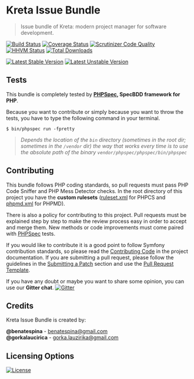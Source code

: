 # Kreta Issue Bundle
> Issue bundle of Kreta: modern project manager for software development.

[![Build Status](https://travis-ci.org/kreta-io/CoreBundle.svg?branch=master)](https://travis-ci.org/kreta-io/CoreBundle)
[![Coverage Status](https://img.shields.io/coveralls/kreta-io/CoreBundle.svg)](https://coveralls.io/r/kreta-io/CoreBundle)
[![Scrutinizer Code Quality](https://scrutinizer-ci.com/g/kreta-io/CoreBundle/badges/quality-score.png?b=master)](https://scrutinizer-ci.com/g/kreta-io/CoreBundle/?branch=master)
[![HHVM Status](http://hhvm.h4cc.de/badge/kreta/issue-bundle.svg)](http://hhvm.h4cc.de/package/kreta/issue-bundle)
[![Total Downloads](https://poser.pugx.org/kreta/issue-bundle/downloads.svg)](https://packagist.org/packages/kreta/issue-bundle)

[![Latest Stable Version](https://poser.pugx.org/kreta/issue-bundle/v/stable.svg)](https://packagist.org/packages/kreta/issue-bundle)
[![Latest Unstable Version](https://poser.pugx.org/kreta/issue-bundle/v/unstable.svg)](https://packagist.org/packages/kreta/issue-bundle)

Tests
-----

This bundle is completely tested by **[PHPSpec][1], SpecBDD framework for PHP**.

Because you want to contribute or simply because you want to throw the tests, you have to type the following command
in your terminal.

    $ bin/phpspec run -fpretty

>*Depends the location of the `bin` directory (sometimes in the root dir; sometimes in the `/vendor` dir) the way that
works every time is to use the absolute path of the binary `vendor/phpspec/phpspec/bin/phpspec`*

Contributing
------------

This bundle follows PHP coding standards, so pull requests must pass PHP Code Sniffer and PHP Mess Detector
checks. In the root directory of this project you have the **custom rulesets** ([ruleset.xml]() for PHPCS and
[phpmd.xml]() for PHPMD).

There is also a policy for contributing to this project. Pull requests must
be explained step by step to make the review process easy in order to
accept and merge them. New methods or code improvements must come paired with [PHPSpec][1] tests.

If you would like to contribute it is a good point to follow Symfony contribution standards,
so please read the [Contributing Code][2] in the project
documentation. If you are submitting a pull request, please follow the guidelines
in the [Submitting a Patch][3] section and use the [Pull Request Template][4].

If you have any doubt or maybe you want to share some opinion, you can use our **Gitter chat**.
[![Gitter](https://badges.gitter.im/Join%20Chat.svg)](https://gitter.im/kreta-io/kreta?utm_source=badge&utm_medium=badge&utm_campaign=pr-badge&utm_content=badge)

[1]: http://www.phpspec.net/
[2]: http://symfony.com/doc/current/contributing/code/index.html
[3]: http://symfony.com/doc/current/contributing/code/patches.html#check-list
[4]: http://symfony.com/doc/current/contributing/code/patches.html#make-a-pull-request

Credits
-------
Kreta Issue Bundle is created by:
>
**@benatespina** - [benatespina@gmail.com](mailto:benatespina@gmail.com)<br/>
**@gorkalaucirica** - [gorka.lauzirika@gmail.com](mailto:gorka.lauzirika@gmail.com)

Licensing Options
-----------------
[![License](https://poser.pugx.org/kreta/issue-bundle/license.svg)](https://github.com/kreta-io/kreta/blob/master/LICENSE)
